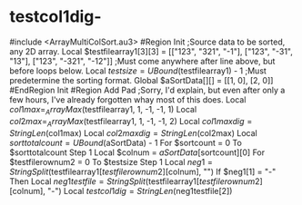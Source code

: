 # testcol1dig-
#include &lt;ArrayMultiColSort.au3>  #Region Init ;Source data to be sorted, any 2D array. Local $testfilearray1[3][3] = [["123", "321", "-1"], ["123", "-31", "13"], ["123", "-321", "-12"]] ;Must come anywhere after line above, but before loops below. Local $testsize = UBound($testfilearray1) - 1 ;Must predetermine the sorting format. Global $aSortData[][] = [[1, 0], [2, 0]] #EndRegion Init   #Region Add Pad ;Sorry, I'd explain, but even after only a few hours, I've already forgotten whay most of this does. Local $col1max = _ArrayMax($testfilearray1, 1, -1, -1, 1) Local $col2max = _ArrayMax($testfilearray1, 1, -1, -1, 2) Local $col1maxdig = StringLen($col1max) Local $col2maxdig = StringLen($col2max) Local $sorttotalcount = UBound($aSortData) - 1 For $sortcount = 0 To $sorttotalcount Step 1     Local $colnum = $aSortData[$sortcount][0]     For $testfilerownum2 = 0 To $testsize Step 1         Local $neg1 = StringSplit($testfilearray1[$testfilerownum2][$colnum], "")         If $neg1[1] = "-" Then             Local $neg1testfile = StringSplit($testfilearray1[$testfilerownum2][$colnum], "-")             Local $testcol1dig = StringLen($neg1testfile[2])
